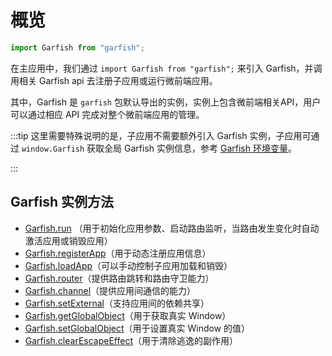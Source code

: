 # 概览

```ts
import Garfish from "garfish";
```
在主应用中，我们通过 `import Garfish from "garfish";` 来引入 Garfish，并调用相关 Garfish api 去注册子应用或运行微前端应用。

其中，Garfish 是 `garfish` 包默认导出的实例，实例上包含微前端相关API，用户可以通过相应 API 完成对整个微前端应用的管理。


:::tip
这里需要特殊说明的是，子应用不需要额外引入 Garfish 实例，子应用可通过 `window.Garfish` 获取全局 Garfish 实例信息，参考 [Garfish 环境变量](../guide/quickStart/env.md)。


:::


## Garfish 实例方法
- [Garfish.run](/api/run) （用于初始化应用参数、启动路由监听，当路由发生变化时自动激活应用或销毁应用）
- [Garfish.registerApp](/api/registerApp)（用于动态注册应用信息）
- [Garfish.loadApp](/api/loadApp)（可以手动控制子应用加载和销毁）
- [Garfish.router](/api/router)（提供路由跳转和路由守卫能力）
- [Garfish.channel](/api/channel)（提供应用间通信的能力）
- [Garfish.setExternal](/api/setExternal)（支持应用间的依赖共享）
- [Garfish.getGlobalObject](/api/getGlobal)（用于获取真实 Window）
- [Garfish.setGlobalObject](/api/setGlobal)（用于设置真实 Window 的值）
- [Garfish.clearEscapeEffect](/api/clearEscapeEffect)（用于清除逃逸的副作用）
